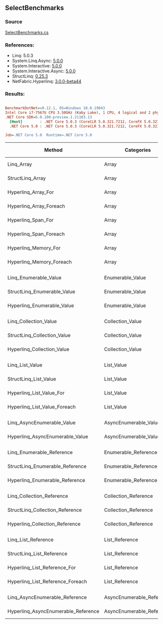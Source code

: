 ﻿## SelectBenchmarks

### Source
[SelectBenchmarks.cs](../NetFabric.Hyperlinq.Benchmarks/Benchmarks/SelectBenchmarks.cs)

### References:
- Linq: 5.0.3
- System.Linq.Async: [5.0.0](https://www.nuget.org/packages/System.Linq.Async/5.0.0)
- System.Interactive: [5.0.0](https://www.nuget.org/packages/System.Interactive/5.0.0)
- System.Interactive.Async: [5.0.0](https://www.nuget.org/packages/System.Interactive.Async/5.0.0)
- StructLinq: [0.25.3](https://www.nuget.org/packages/StructLinq/0.25.3)
- NetFabric.Hyperlinq: [3.0.0-beta44](https://www.nuget.org/packages/NetFabric.Hyperlinq/3.0.0-beta44)

### Results:
``` ini

BenchmarkDotNet=v0.12.1, OS=Windows 10.0.19043
Intel Core i7-7567U CPU 3.50GHz (Kaby Lake), 1 CPU, 4 logical and 2 physical cores
.NET Core SDK=6.0.100-preview.1.21103.13
  [Host]        : .NET Core 5.0.3 (CoreCLR 5.0.321.7212, CoreFX 5.0.321.7212), X64 RyuJIT
  .NET Core 5.0 : .NET Core 5.0.3 (CoreCLR 5.0.321.7212, CoreFX 5.0.321.7212), X64 RyuJIT

Job=.NET Core 5.0  Runtime=.NET Core 5.0  

```
|                              Method |                Categories | Count |       Mean |    Error |   StdDev | Ratio |  Gen 0 | Gen 1 | Gen 2 | Allocated |
|------------------------------------ |-------------------------- |------ |-----------:|---------:|---------:|------:|-------:|------:|------:|----------:|
|                          Linq_Array |                     Array |   100 |   675.5 ns |  2.41 ns |  2.01 ns |  1.00 | 0.0229 |     - |     - |      48 B |
|                    StructLinq_Array |                     Array |   100 |   213.5 ns |  0.41 ns |  0.36 ns |  0.32 |      - |     - |     - |         - |
|                 Hyperlinq_Array_For |                     Array |   100 |   223.6 ns |  0.45 ns |  0.40 ns |  0.33 |      - |     - |     - |         - |
|             Hyperlinq_Array_Foreach |                     Array |   100 |   238.4 ns |  0.80 ns |  0.71 ns |  0.35 |      - |     - |     - |         - |
|                  Hyperlinq_Span_For |                     Array |   100 |   195.3 ns |  0.53 ns |  0.42 ns |  0.29 |      - |     - |     - |         - |
|              Hyperlinq_Span_Foreach |                     Array |   100 |   205.2 ns |  0.45 ns |  0.40 ns |  0.30 |      - |     - |     - |         - |
|                Hyperlinq_Memory_For |                     Array |   100 |   297.8 ns |  0.87 ns |  0.82 ns |  0.44 |      - |     - |     - |         - |
|            Hyperlinq_Memory_Foreach |                     Array |   100 |   235.1 ns |  0.71 ns |  0.63 ns |  0.35 |      - |     - |     - |         - |
|                                     |                           |       |            |          |          |       |        |       |       |           |
|               Linq_Enumerable_Value |          Enumerable_Value |   100 | 1,204.2 ns |  2.61 ns |  2.18 ns |  1.00 | 0.0420 |     - |     - |      88 B |
|         StructLinq_Enumerable_Value |          Enumerable_Value |   100 |   752.8 ns |  2.53 ns |  2.37 ns |  0.63 | 0.0153 |     - |     - |      32 B |
|          Hyperlinq_Enumerable_Value |          Enumerable_Value |   100 |   230.0 ns |  0.98 ns |  0.92 ns |  0.19 |      - |     - |     - |         - |
|                                     |                           |       |            |          |          |       |        |       |       |           |
|               Linq_Collection_Value |          Collection_Value |   100 | 1,244.2 ns |  3.32 ns |  2.77 ns |  1.00 | 0.0420 |     - |     - |      88 B |
|         StructLinq_Collection_Value |          Collection_Value |   100 |   794.3 ns |  3.15 ns |  2.63 ns |  0.64 | 0.0153 |     - |     - |      32 B |
|          Hyperlinq_Collection_Value |          Collection_Value |   100 |   206.4 ns |  0.59 ns |  0.52 ns |  0.17 |      - |     - |     - |         - |
|                                     |                           |       |            |          |          |       |        |       |       |           |
|                     Linq_List_Value |                List_Value |   100 | 1,192.9 ns |  4.07 ns |  3.61 ns |  1.00 | 0.0420 |     - |     - |      88 B |
|               StructLinq_List_Value |                List_Value |   100 |   366.8 ns |  1.36 ns |  1.21 ns |  0.31 |      - |     - |     - |         - |
|            Hyperlinq_List_Value_For |                List_Value |   100 |   401.5 ns |  2.25 ns |  3.82 ns |  0.34 |      - |     - |     - |         - |
|        Hyperlinq_List_Value_Foreach |                List_Value |   100 |   434.5 ns |  0.94 ns |  0.88 ns |  0.36 |      - |     - |     - |         - |
|                                     |                           |       |            |          |          |       |        |       |       |           |
|          Linq_AsyncEnumerable_Value |     AsyncEnumerable_Value |   100 | 7,932.5 ns | 23.60 ns | 19.71 ns |  1.00 | 0.0458 |     - |     - |     104 B |
|     Hyperlinq_AsyncEnumerable_Value |     AsyncEnumerable_Value |   100 | 5,995.1 ns | 17.30 ns | 15.34 ns |  0.76 | 0.1373 |     - |     - |     296 B |
|                                     |                           |       |            |          |          |       |        |       |       |           |
|           Linq_Enumerable_Reference |      Enumerable_Reference |   100 |   949.1 ns |  4.28 ns |  4.00 ns |  1.00 | 0.0420 |     - |     - |      88 B |
|     StructLinq_Enumerable_Reference |      Enumerable_Reference |   100 |   515.1 ns |  1.19 ns |  1.06 ns |  0.54 | 0.0153 |     - |     - |      32 B |
|      Hyperlinq_Enumerable_Reference |      Enumerable_Reference |   100 |   525.6 ns |  2.39 ns |  2.12 ns |  0.55 | 0.0153 |     - |     - |      32 B |
|                                     |                           |       |            |          |          |       |        |       |       |           |
|           Linq_Collection_Reference |      Collection_Reference |   100 |   926.3 ns |  2.49 ns |  2.21 ns |  1.00 | 0.0420 |     - |     - |      88 B |
|     StructLinq_Collection_Reference |      Collection_Reference |   100 |   546.0 ns |  3.29 ns |  2.91 ns |  0.59 | 0.0153 |     - |     - |      32 B |
|      Hyperlinq_Collection_Reference |      Collection_Reference |   100 |   590.1 ns |  1.49 ns |  1.32 ns |  0.64 | 0.0153 |     - |     - |      32 B |
|                                     |                           |       |            |          |          |       |        |       |       |           |
|                 Linq_List_Reference |            List_Reference |   100 |   952.4 ns |  2.76 ns |  2.58 ns |  1.00 | 0.0420 |     - |     - |      88 B |
|           StructLinq_List_Reference |            List_Reference |   100 |   566.8 ns |  1.88 ns |  1.57 ns |  0.60 | 0.0153 |     - |     - |      32 B |
|        Hyperlinq_List_Reference_For |            List_Reference |   100 |   376.6 ns |  0.99 ns |  0.83 ns |  0.40 |      - |     - |     - |         - |
|    Hyperlinq_List_Reference_Foreach |            List_Reference |   100 |   386.1 ns |  0.71 ns |  0.59 ns |  0.41 |      - |     - |     - |         - |
|                                     |                           |       |            |          |          |       |        |       |       |           |
|      Linq_AsyncEnumerable_Reference | AsyncEnumerable_Reference |   100 | 7,930.6 ns | 20.78 ns | 17.35 ns |  1.00 | 0.0458 |     - |     - |     104 B |
| Hyperlinq_AsyncEnumerable_Reference | AsyncEnumerable_Reference |   100 | 5,877.5 ns | 17.01 ns | 15.08 ns |  0.74 | 0.1373 |     - |     - |     296 B |
